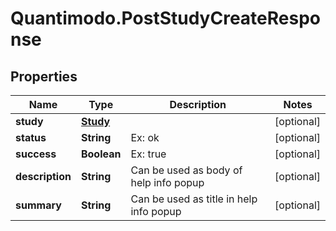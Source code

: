 # Quantimodo.PostStudyCreateResponse

## Properties
Name | Type | Description | Notes
------------ | ------------- | ------------- | -------------
**study** | [**Study**](Study.md) |  | [optional] 
**status** | **String** | Ex: ok | [optional] 
**success** | **Boolean** | Ex: true | [optional] 
**description** | **String** | Can be used as body of help info popup | [optional] 
**summary** | **String** | Can be used as title in help info popup | [optional] 



